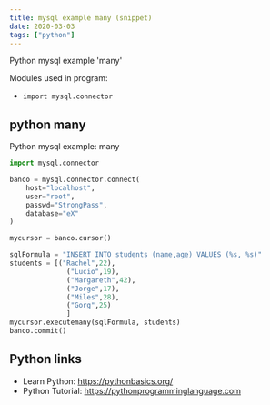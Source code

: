 ```yaml
---
title: mysql example many (snippet)
date: 2020-03-03
tags: ["python"]
---
```

Python mysql example 'many'


Modules used in program: 
* `import mysql.connector`

## python many

Python mysql example: many

```python
import mysql.connector

banco = mysql.connector.connect(
    host="localhost",
    user="root",
    passwd="StrongPass",
    database="eX"
)

mycursor = banco.cursor()

sqlFormula = "INSERT INTO students (name,age) VALUES (%s, %s)"
students = [("Rachel",22),
              ("Lucio",19),
              ("Margareth",42),
              ("Jorge",17),
              ("Miles",28),
              ("Gorg",25)
              ]
mycursor.executemany(sqlFormula, students)
banco.commit()

```

## Python links

- Learn Python: https://pythonbasics.org/
- Python Tutorial: https://pythonprogramminglanguage.com
